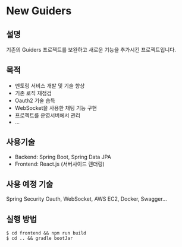 # New Guiders

## 설명
기존의 Guiders 프로젝트를 보완하고 새로운 기능을 추가시킨 프로젝트입니다.

## 목적
- 멘토링 서비스 개발 및 기술 향상
- 기존 로직 재점검
- Oauth2 기술 습득
- WebSocket을 사용한 채팅 기능 구현
- 프로젝트를 운영서버에서 관리
- ...

## 사용기술
- Backend: Spring Boot, Spring Data JPA
- Frontend: React.js (서버사이드 렌더링)

## 사용 예정 기술
Spring Security Oauth, WebSocket, AWS EC2, Docker, Swagger...

## 실행 방법
~~~
$ cd frontend && npm run build
$ cd .. && gradle bootJar
~~~

